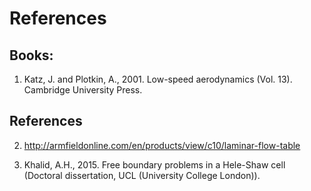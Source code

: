 # References

## Books: 
1. Katz, J. and Plotkin, A., 2001. Low-speed aerodynamics (Vol. 13). Cambridge University Press. 

## References 
2. http://armfieldonline.com/en/products/view/c10/laminar-flow-table

3. Khalid, A.H., 2015. Free boundary problems in a Hele-Shaw cell (Doctoral dissertation, UCL (University College London)).



